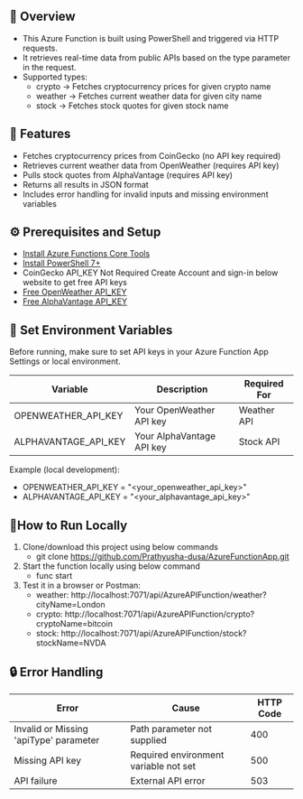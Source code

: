 ## 📘 Overview
- This Azure Function is built using PowerShell and triggered via HTTP requests.
- It retrieves real-time data from public APIs based on the type parameter in the request. 
- Supported types:
  - crypto → Fetches cryptocurrency prices for given crypto name
  - weather → Fetches current weather data for given city name
  - stock → Fetches stock quotes for given stock name

## 🚀 Features
- Fetches cryptocurrency prices from CoinGecko (no API key required)
- Retrieves current weather data from OpenWeather (requires API key)
- Pulls stock quotes from AlphaVantage (requires API key)
- Returns all results in JSON format
- Includes error handling for invalid inputs and missing environment variables

## ⚙️ Prerequisites and Setup
- [Install Azure Functions Core Tools](https://learn.microsoft.com/azure/azure-functions/functions-run-local)
- [Install PowerShell 7+](https://learn.microsoft.com/powershell/)
- CoinGecko API_KEY Not Required
  Create Account and sign-in below website to get free API keys
- [Free OpenWeather API_KEY](https://openweathermap.org/appid#apikey)
- [Free AlphaVantage API_KEY](https://www.alphavantage.co/support/#api-key)

## 🔑 Set Environment Variables

Before running, make sure to set API keys in your Azure Function App Settings or local environment.

| Variable                    | Description                          | Required For |
|-----------------------------|--------------------------------------|--------------|
| OPENWEATHER_API_KEY         | Your OpenWeather API key             | Weather API  |
| ALPHAVANTAGE_API_KEY        | Your AlphaVantage API key            | Stock API    |

Example (local development):

- OPENWEATHER_API_KEY = "<your_openweather_api_key>"
- ALPHAVANTAGE_API_KEY = "<your_alphavantage_api_key>"


## 🧪How to Run Locally
1. Clone/download this project using below commands  
   - git clone https://github.com/Prathyusha-dusa/AzureFunctionApp.git
3. Start the function locally using below command
   - func start
4. Test it in a browser or Postman:
   - weather: http://localhost:7071/api/AzureAPIFunction/weather?cityName=London
   - crypto: http://localhost:7071/api/AzureAPIFunction/crypto?cryptoName=bitcoin
   - stock: http://localhost:7071/api/AzureAPIFunction/stock?stockName=NVDA


## 🔒 Error Handling

| Error                                           | Cause                                 | HTTP Code |
|-------------------------------------------------|---------------------------------------| --------- |
| Invalid or Missing 'apiType' parameter          | Path parameter not supplied           | 400       |
| Missing API key                                 | Required environment variable not set | 500       |
| API failure                                     | External API error                    | 503       |
